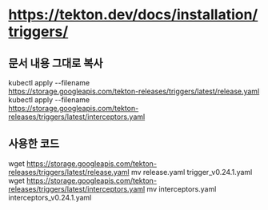 # https://tekton.dev/docs/installation/triggers/

## 문서 내용 그대로 복사
kubectl apply --filename \
https://storage.googleapis.com/tekton-releases/triggers/latest/release.yaml
kubectl apply --filename \
https://storage.googleapis.com/tekton-releases/triggers/latest/interceptors.yaml



## 사용한 코드
wget https://storage.googleapis.com/tekton-releases/triggers/latest/release.yaml
mv release.yaml trigger_v0.24.1.yaml
wget https://storage.googleapis.com/tekton-releases/triggers/latest/interceptors.yaml
mv interceptors.yaml interceptors_v0.24.1.yaml
